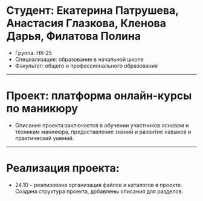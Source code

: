 # Студент: Екатерина Патрушева, Анастасия Глазкова, Кленова Дарья, Филатова Полина
- Группа: НК-25
- Специализация: образование в начальной школе
- Факультет: общего и профессионального образования
---
# Проект: платформа онлайн-курсы по маникюру
- Описание проекта:заключается в обучении участников основам и техникам маникюра, предоставление знаний и развитие навыков и практический умений.
---
# Реализация проекта:
- 24.10 – реализована организация файлов и каталогов в проекте. Создана структура проекта, добавлены описания для разделов.
